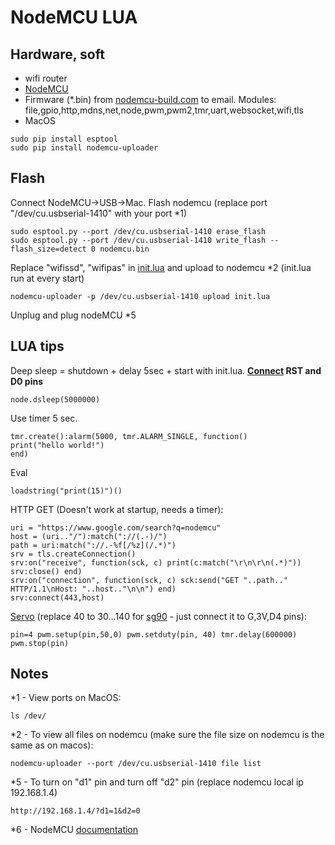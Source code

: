 # NodeMCU LUA
## Hardware, soft
* wifi router
* [NodeMCU](https://www.ebay.com/sch/i.html?_nkw=nodemcu)
* Firmware (*.bin) from [nodemcu-build.com](https://nodemcu-build.com) to email. Modules: file,gpio,http,mdns,net,node,pwm,pwm2,tmr,uart,websocket,wifi,tls
* MacOS
```
sudo pip install esptool
sudo pip install nodemcu-uploader
```
## Flash
Connect NodeMCU->USB->Mac. Flash nodemcu (replace port "/dev/cu.usbserial-1410" with your port *1)
```
sudo esptool.py --port /dev/cu.usbserial-1410 erase_flash
sudo esptool.py --port /dev/cu.usbserial-1410 write_flash --flash_size=detect 0 nodemcu.bin
```
Replace "wifissd", "wifipas" in [init.lua](init.lua) and upload to nodemcu *2 (init.lua run at every start)
```
nodemcu-uploader -p /dev/cu.usbserial-1410 upload init.lua
```
Unplug and plug nodeMCU *5
## LUA tips
Deep sleep = shutdown + delay 5sec + start with init.lua. **[Connect](https://www.ebay.com/sch/i.html?_nkw=Breadboard+Jumper+Cable+Male+to+Male) RST and D0 pins**
```
node.dsleep(5000000)
```
Use timer 5 sec.
```
tmr.create():alarm(5000, tmr.ALARM_SINGLE, function()
print("hello world!")
end)
```
Eval
```
loadstring("print(15)")()
```
HTTP GET (Doesn't work at startup, needs a timer):
```
uri = "https://www.google.com/search?q=nodemcu"
host = (uri.."/"):match("://(.-)/")
path = uri:match("://.-%f[/%z](/.*)")
srv = tls.createConnection()
srv:on("receive", function(sck, c) print(c:match("\r\n\r\n(.*)")) srv:close() end)
srv:on("connection", function(sck, c) sck:send("GET "..path.." HTTP/1.1\nHost: "..host.."\n\n") end)
srv:connect(443,host)
```
[Servo](https://servodatabase.com/?sort=price) (replace 40 to 30...140 for [sg90](https://www.ebay.com/sch/i.html?_nkw=sg90) - just connect it to G,3V,D4 pins):
```
pin=4 pwm.setup(pin,50,0) pwm.setduty(pin, 40) tmr.delay(600000) pwm.stop(pin)
```
## Notes
*1 - View ports on MacOS:
```
ls /dev/
```
*2 - To view all files on nodemcu (make sure the file size on nodemcu is the same as on macos):
```
nodemcu-uploader --port /dev/cu.usbserial-1410 file list
```
*5 - То turn on "d1" pin and turn off "d2" pin (replace nodemcu local ip 192.168.1.4)
```
http://192.168.1.4/?d1=1&d2=0
```
*6 - NodeMCU [documentation](https://nodemcu.readthedocs.io/en/release/lua-modules/README/)

